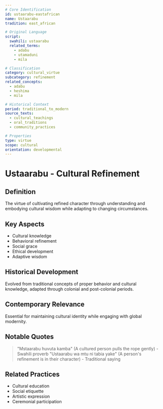 ```yaml
---
# Core Identification
id: ustaarabu-eastafrican
name: Ustaarabu
tradition: east_african

# Original Language
script:
  swahili: ustaarabu
  related_terms:
    - adabu
    - utamaduni
    - mila

# Classification
category: cultural_virtue
subcategory: refinement
related_concepts:
  - adabu
  - heshima
  - mila

# Historical Context
period: traditional_to_modern
source_texts:
  - cultural_teachings
  - oral_traditions
  - community_practices

# Properties
type: virtue
scope: cultural
orientation: developmental
---
```


# Ustaarabu - Cultural Refinement

## Definition
The virtue of cultivating refined character through understanding and embodying cultural wisdom while adapting to changing circumstances.

## Key Aspects
- Cultural knowledge
- Behavioral refinement
- Social grace
- Ethical development
- Adaptive wisdom

## Historical Development
Evolved from traditional concepts of proper behavior and cultural knowledge, adapted through colonial and post-colonial periods.

## Contemporary Relevance
Essential for maintaining cultural identity while engaging with global modernity.

## Notable Quotes
> "Mstaarabu huvuta kamba" (A cultured person pulls the rope gently) - Swahili proverb
> "Ustaarabu wa mtu ni tabia yake" (A person's refinement is in their character) - Traditional saying

## Related Practices
- Cultural education
- Social etiquette
- Artistic expression
- Ceremonial participation